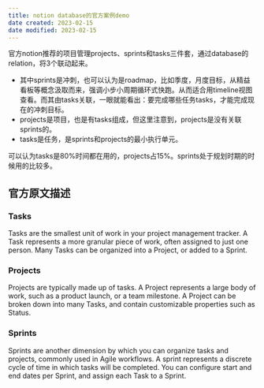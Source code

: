 ```yaml
---
title: notion database的官方案例demo
date created: 2023-02-15
date modified: 2023-02-15
---
```


官方notion推荐的项目管理projects、sprints和tasks三件套，通过database的relation，将3个联动起来。
- 其中sprints是冲刺，也可以认为是roadmap，比如季度，月度目标，从精益看板等概念汲取而来，强调小步小周期循环式快跑。从而适合用timeline视图查看。而其由tasks关联，一眼就能看出：要完成哪些任务tasks，才能完成现在的冲刺目标。
- projects是项目，也是有tasks组成，但这里注意到，projects是没有关联sprints的。
- tasks是任务，是sprints和projects的最小执行单元。

可以认为tasks是80%时间都在用的，projects占15%。sprints处于规划时期的时候用的比较多。


## 官方原文描述
### Tasks

Tasks are the smallest unit of work in your project management tracker. A Task represents a more granular piece of work, often assigned to just one person. Many Tasks can be organized into a Project, or added to a Sprint.

### Projects

Projects are typically made up of tasks. A Project represents a large body of work, such as a product launch, or a team milestone. A Project can be broken down into many Tasks, and contain customizable properties such as Status.

### Sprints

Sprints are another dimension by which you can organize tasks and projects, commonly used in Agile workflows. A sprint represents a discrete cycle of time in which tasks will be completed. You can configure start and end dates per Sprint, and assign each Task to a Sprint.